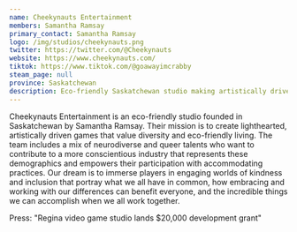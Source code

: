 ```yaml
---
name: Cheekynauts Entertainment
members: Samantha Ramsay
primary_contact: Samantha Ramsay
logo: /img/studios/cheekynauts.png
twitter: https://twitter.com/@Cheekynauts
website: https://www.cheekynauts.com/
tiktok: https://www.tiktok.com/@goawayimcrabby
steam_page: null
province: Saskatchewan
description: Eco-friendly Saskatchewan studio making artistically driven games that embrace diversity, inclusivity and sustainable living. Working on [_Moonshell Island_](https://store.steampowered.com/app/1629660/Moonshell_Island/).
---
```


Cheekynauts Entertainment is an eco-friendly studio founded in Saskatchewan by Samantha Ramsay. Their mission is to create lighthearted, artistically driven games that value diversity and eco-friendly living. The team includes a mix of neurodiverse and queer talents who want to contribute to a more conscientious industry that represents these demographics and empowers their participation with accommodating practices. Our dream is to immerse players in engaging worlds of kindness and inclusion that portray what we all have in common, how embracing and working with our differences can benefit everyone, and the incredible things we can accomplish when we all work together.

Press: "Regina video game studio lands $20,000 development grant"
